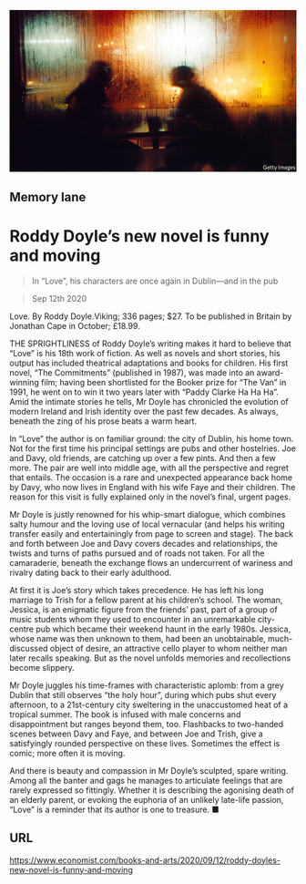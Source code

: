 ![](./images/20200912_BKP004_0.jpg)

## Memory lane

# Roddy Doyle’s new novel is funny and moving

> In “Love”, his characters are once again in Dublin—and in the pub

> Sep 12th 2020

Love. By Roddy Doyle.Viking; 336 pages; $27. To be published in Britain by Jonathan Cape in October; £18.99.

THE SPRIGHTLINESS of Roddy Doyle’s writing makes it hard to believe that “Love” is his 18th work of fiction. As well as novels and short stories, his output has included theatrical adaptations and books for children. His first novel, “The Commitments” (published in 1987), was made into an award-winning film; having been shortlisted for the Booker prize for “The Van” in 1991, he went on to win it two years later with “Paddy Clarke Ha Ha Ha”. Amid the intimate stories he tells, Mr Doyle has chronicled the evolution of modern Ireland and Irish identity over the past few decades. As always, beneath the zing of his prose beats a warm heart.

In “Love” the author is on familiar ground: the city of Dublin, his home town. Not for the first time his principal settings are pubs and other hostelries. Joe and Davy, old friends, are catching up over a few pints. And then a few more. The pair are well into middle age, with all the perspective and regret that entails. The occasion is a rare and unexpected appearance back home by Davy, who now lives in England with his wife Faye and their children. The reason for this visit is fully explained only in the novel’s final, urgent pages.

Mr Doyle is justly renowned for his whip-smart dialogue, which combines salty humour and the loving use of local vernacular (and helps his writing transfer easily and entertainingly from page to screen and stage). The back and forth between Joe and Davy covers decades and relationships, the twists and turns of paths pursued and of roads not taken. For all the camaraderie, beneath the exchange flows an undercurrent of wariness and rivalry dating back to their early adulthood.

At first it is Joe’s story which takes precedence. He has left his long marriage to Trish for a fellow parent at his children’s school. The woman, Jessica, is an enigmatic figure from the friends’ past, part of a group of music students whom they used to encounter in an unremarkable city-centre pub which became their weekend haunt in the early 1980s. Jessica, whose name was then unknown to them, had been an unobtainable, much-discussed object of desire, an attractive cello player to whom neither man later recalls speaking. But as the novel unfolds memories and recollections become slippery.

Mr Doyle juggles his time-frames with characteristic aplomb: from a grey Dublin that still observes “the holy hour”, during which pubs shut every afternoon, to a 21st-century city sweltering in the unaccustomed heat of a tropical summer. The book is infused with male concerns and disappointment but ranges beyond them, too. Flashbacks to two-handed scenes between Davy and Faye, and between Joe and Trish, give a satisfyingly rounded perspective on these lives. Sometimes the effect is comic; more often it is moving.

And there is beauty and compassion in Mr Doyle’s sculpted, spare writing. Among all the banter and gags he manages to articulate feelings that are rarely expressed so fittingly. Whether it is describing the agonising death of an elderly parent, or evoking the euphoria of an unlikely late-life passion, “Love” is a reminder that its author is one to treasure. ■

## URL

https://www.economist.com/books-and-arts/2020/09/12/roddy-doyles-new-novel-is-funny-and-moving
